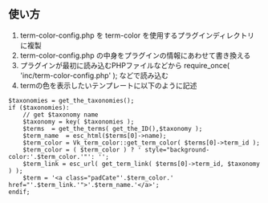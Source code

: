 ## 使い方

1. term-color-config.php を term-color を使用するプラグインディレクトリに複製
1. term-color-config.php の中身をプラグインの情報にあわせて書き換える
1. プラグインが最初に読み込むPHPファイルなどから require_once( 'inc/term-color-config.php' ); などで読み込む
1. termの色を表示したいテンプレートに以下のように記述

~~~
$taxonomies = get_the_taxonomies();
if ($taxonomies):
	// get $taxonomy name
	$taxonomy = key( $taxonomies );
	$terms  = get_the_terms( get_the_ID(),$taxonomy );
	$term_name	= esc_html($terms[0]->name);
	$term_color = Vk_term_color::get_term_color( $terms[0]->term_id );
	$term_color = ( $term_color ) ? ' style="background-color:'.$term_color.'"': '';
	$term_link = esc_url( get_term_link( $terms[0]->term_id, $taxonomy ) );
	$term = '<a class="padCate"'.$term_color.' href="'.$term_link.'">'.$term_name.'</a>';
endif;
~~~
